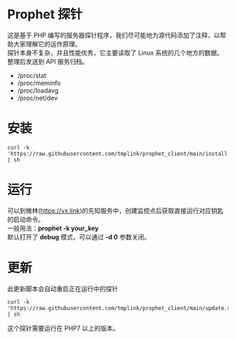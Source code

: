 # Prophet 探针
这是基于 PHP 编写的服务器探针程序，我们尽可能地为源代码添加了注释，以帮助大家理解它的运作原理。  
探针本身不复杂，并且性能优秀，它主要读取了 Linux 系统的几个地方的数据。整理后发送到 API 服务归档。 

* /proc/stat
* /proc/meminfo
* /proc/loadavg
* /proc/net/dev

# 安装
```shell
curl -k 'https://raw.githubusercontent.com/tmplink/prophet_client/main/install.sh' | sh
```

# 运行
可以到微林(https://vx.link)的先知服务中，创建监控点后获取直接运行对应钥匙的启动命令。  
一般用法：**prophet -k your_key**   
默认打开了 **debug** 模式，可以通过 **-d 0** 参数关闭。

# 更新
此更新脚本会自动重启正在运行中的探针
```shell
curl -k 'https://raw.githubusercontent.com/tmplink/prophet_client/main/update.sh' | sh
```

这个探针需要运行在 PHP7 以上的版本。